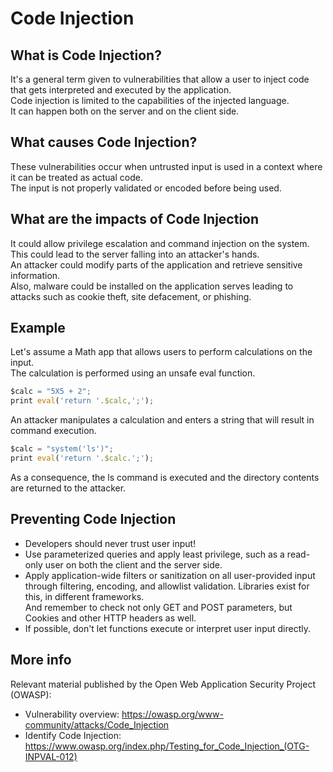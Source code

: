 # Code Injection

## What is Code Injection?
It's a general term given to vulnerabilities that allow a user to inject code that gets interpreted and executed by the application.\
Code injection is limited to the capabilities of the injected language.\
It can happen both on the server and on the client side.

## What causes Code Injection?
These vulnerabilities occur when untrusted input is used in a context where it can be treated as actual code.\
The input is not properly validated or encoded before being used.

## What are the impacts of Code Injection
It could allow privilege escalation and command injection on the system.\
This could lead to the server falling into an attacker's hands.\
An attacker could modify parts of the application and retrieve sensitive information.\
Also, malware could be installed on the application serves leading to attacks such as cookie theft, site defacement, or phishing.

## Example
Let's assume a Math app that allows users to perform calculations on the input.\
The calculation is performed using an unsafe eval function.

```JavaScript
$calc = "5X5 + 2";
print eval('return '.$calc,';');
```

An attacker manipulates a calculation and enters a string that will result in command execution.

```JavaScript
$calc = "system('ls')";
print eval('return '.$calc.';');
```

As a consequence, the ls command is executed and the directory contents are returned to the attacker.

## Preventing Code Injection
- Developers should never trust user input!
- Use parameterized queries and apply least privilege, such as a read-only user on both the client and the server side.
- Apply application-wide filters or sanitization on all user-provided input through filtering, encoding, and allowlist validation. Libraries exist for this, in different frameworks.\
And remember to check not only GET and POST parameters, but Cookies and other HTTP headers as well.
- If possible, don't let functions execute or interpret user input directly.

## More info

Relevant material published by the Open Web Application Security Project (OWASP):

- Vulnerability overview: https://owasp.org/www-community/attacks/Code_Injection
- Identify Code Injection: https://www.owasp.org/index.php/Testing_for_Code_Injection_(OTG-INPVAL-012)
